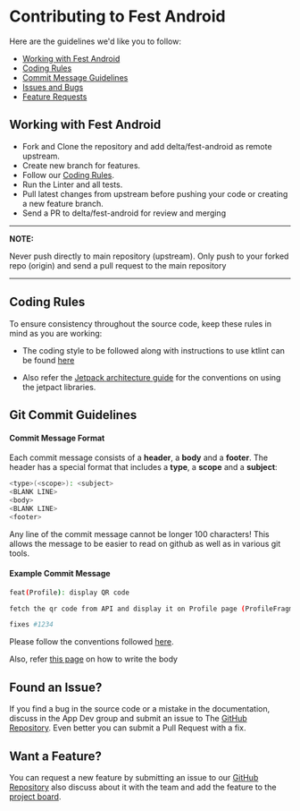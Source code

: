 # Contributing to Fest Android

Here are the guidelines we'd like you to follow:

- [Working with Fest Android](#working)
- [Coding Rules](#rules)
- [Commit Message Guidelines](#commit)
- [Issues and Bugs](#issue)
- [Feature Requests](#feature)

## <a id="working"></a> Working with Fest Android

- Fork and Clone the repository and add delta/fest-android as remote upstream.
- Create new branch for features.
- Follow our [Coding Rules](#rules).
- Run the Linter and all tests.
- Pull latest changes from upstream before pushing your code or creating a new feature branch.
- Send a PR to delta/fest-android for review and merging

---

**NOTE:**

Never push directly to main repository (upstream). Only push to your forked repo (origin) and send a pull request to
the main repository

---

## <a id="rules"></a> Coding Rules

To ensure consistency throughout the source code, keep these rules in mind as you are working:

- The coding style to be followed along with instructions to use ktlint can be found [here](coding-style.md)

- Also refer the [Jetpack architecture guide](https://developer.android.com/jetpack/docs/guide) for the conventions on
  using the jetpact libraries.

## <a id="commit"></a> Git Commit Guidelines

#### Commit Message Format

Each commit message consists of a **header**, a **body** and a **footer**. The header has a special
format that includes a **type**, a **scope** and a **subject**:

```bash
<type>(<scope>): <subject>
<BLANK LINE>
<body>
<BLANK LINE>
<footer>
```

Any line of the commit message cannot be longer 100 characters! This allows the message to be easier to read on github
as well as in various git tools.

#### Example Commit Message

```bash
feat(Profile): display QR code

fetch the qr code from API and display it on Profile page (ProfileFragment.kt)

fixes #1234
```

Please follow the conventions followed [here](http://karma-runner.github.io/latest/dev/git-commit-msg.html).

Also, refer [this page](https://chris.beams.io/posts/git-commit/) on how to write the body

## <a id="issue"></a> Found an Issue?

If you find a bug in the source code or a mistake in the documentation, discuss in the
App Dev group and submit an issue to The [GitHub Repository](https://github.com/delta/fest-android/issues).
Even better you can submit a Pull Request with a fix.

## <a id="feature"></a> Want a Feature?

You can request a new feature by submitting an issue to our [GitHub Repository](https://github.com/delta/fest-android)
also discuss about it with the team and add the feature to the [project board](https://github.com/delta/fest-android/projects/1).
